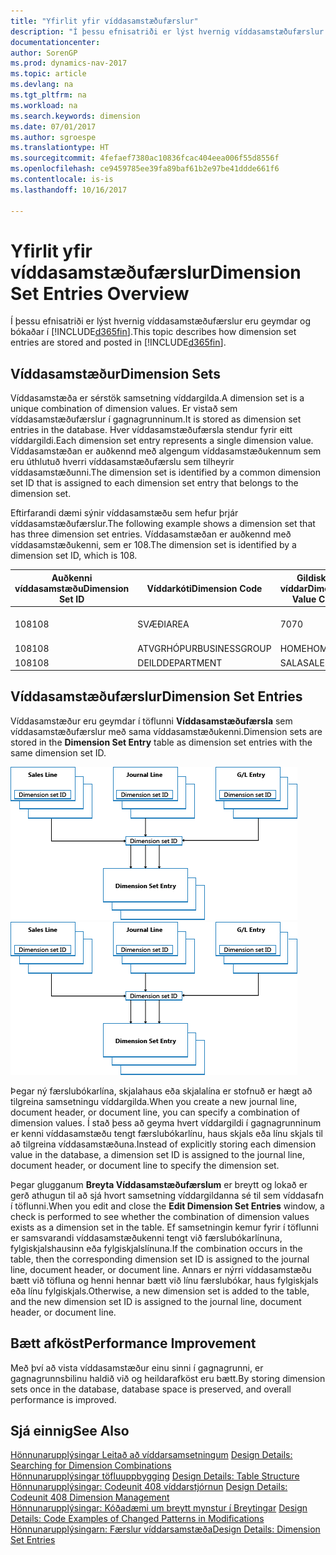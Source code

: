 ```yaml
---
title: "Yfirlit yfir víddasamstæðufærslur"
description: "Í þessu efnisatriði er lýst hvernig víddasamstæðufærslur eru geymdar og bókaðar í [!INCLUDE[d365fin](includes/d365fin_md.md)]."
documentationcenter: 
author: SorenGP
ms.prod: dynamics-nav-2017
ms.topic: article
ms.devlang: na
ms.tgt_pltfrm: na
ms.workload: na
ms.search.keywords: dimension
ms.date: 07/01/2017
ms.author: sgroespe
ms.translationtype: HT
ms.sourcegitcommit: 4fefaef7380ac10836fcac404eea006f55d8556f
ms.openlocfilehash: ce9459785ee39fa89baf61b2e97be41ddde661f6
ms.contentlocale: is-is
ms.lasthandoff: 10/16/2017

---
```

# <a name="dimension-set-entries-overview"></a><span data-ttu-id="6da39-103">Yfirlit yfir víddasamstæðufærslur</span><span class="sxs-lookup"><span data-stu-id="6da39-103">Dimension Set Entries Overview</span></span>
<span data-ttu-id="6da39-104">Í þessu efnisatriði er lýst hvernig víddasamstæðufærslur eru geymdar og bókaðar í [!INCLUDE[d365fin](includes/d365fin_md.md)].</span><span class="sxs-lookup"><span data-stu-id="6da39-104">This topic describes how dimension set entries are stored and posted in [!INCLUDE[d365fin](includes/d365fin_md.md)].</span></span>  
  
## <a name="dimension-sets"></a><span data-ttu-id="6da39-105">Víddasamstæður</span><span class="sxs-lookup"><span data-stu-id="6da39-105">Dimension Sets</span></span>  
<span data-ttu-id="6da39-106">Víddasamstæða er sérstök samsetning víddargilda.</span><span class="sxs-lookup"><span data-stu-id="6da39-106">A dimension set is a unique combination of dimension values.</span></span> <span data-ttu-id="6da39-107">Er vistað sem víddasamstæðufærslur í gagnagrunninum.</span><span class="sxs-lookup"><span data-stu-id="6da39-107">It is stored as dimension set entries in the database.</span></span> <span data-ttu-id="6da39-108">Hver víddasamstæðufærsla stendur fyrir eitt víddargildi.</span><span class="sxs-lookup"><span data-stu-id="6da39-108">Each dimension set entry represents a single dimension value.</span></span> <span data-ttu-id="6da39-109">Víddasamstæðan er auðkennd með algengum víddasamstæðukennum sem eru úthlutuð hverri víddasamstæðufærslu sem tilheyrir víddasamstæðunni.</span><span class="sxs-lookup"><span data-stu-id="6da39-109">The dimension set is identified by a common dimension set ID that is assigned to each dimension set entry that belongs to the dimension set.</span></span>  
  
<span data-ttu-id="6da39-110">Eftirfarandi dæmi sýnir víddasamstæðu sem hefur þrjár víddasamstæðufærslur.</span><span class="sxs-lookup"><span data-stu-id="6da39-110">The following example shows a dimension set that has three dimension set entries.</span></span> <span data-ttu-id="6da39-111">Víddasamstæðan er auðkennd með víddasamstæðukenni, sem er 108.</span><span class="sxs-lookup"><span data-stu-id="6da39-111">The dimension set is identified by a dimension set ID, which is 108.</span></span>  
  
|<span data-ttu-id="6da39-112">Auðkenni víddasamstæðu</span><span class="sxs-lookup"><span data-stu-id="6da39-112">Dimension Set ID</span></span>|<span data-ttu-id="6da39-113">Víddarkóti</span><span class="sxs-lookup"><span data-stu-id="6da39-113">Dimension Code</span></span>|<span data-ttu-id="6da39-114">Gildiskóti víddar</span><span class="sxs-lookup"><span data-stu-id="6da39-114">Dimension Value Code</span></span>|<span data-ttu-id="6da39-115">Nafn víddagildis</span><span class="sxs-lookup"><span data-stu-id="6da39-115">Dimension Value Name</span></span>|  
|----------------------|--------------------|--------------------------|--------------------------|  
|<span data-ttu-id="6da39-116">108</span><span class="sxs-lookup"><span data-stu-id="6da39-116">108</span></span>|<span data-ttu-id="6da39-117">SVÆÐI</span><span class="sxs-lookup"><span data-stu-id="6da39-117">AREA</span></span>|<span data-ttu-id="6da39-118">70</span><span class="sxs-lookup"><span data-stu-id="6da39-118">70</span></span>|<span data-ttu-id="6da39-119">Norður Ameríka</span><span class="sxs-lookup"><span data-stu-id="6da39-119">America North</span></span>|  
|<span data-ttu-id="6da39-120">108</span><span class="sxs-lookup"><span data-stu-id="6da39-120">108</span></span>|<span data-ttu-id="6da39-121">ATVGRHÓPUR</span><span class="sxs-lookup"><span data-stu-id="6da39-121">BUSINESSGROUP</span></span>|<span data-ttu-id="6da39-122">HOME</span><span class="sxs-lookup"><span data-stu-id="6da39-122">HOME</span></span>|<span data-ttu-id="6da39-123">Heimili</span><span class="sxs-lookup"><span data-stu-id="6da39-123">Home</span></span>|  
|<span data-ttu-id="6da39-124">108</span><span class="sxs-lookup"><span data-stu-id="6da39-124">108</span></span>|<span data-ttu-id="6da39-125">DEILD</span><span class="sxs-lookup"><span data-stu-id="6da39-125">DEPARTMENT</span></span>|<span data-ttu-id="6da39-126">SALA</span><span class="sxs-lookup"><span data-stu-id="6da39-126">SALES</span></span>|<span data-ttu-id="6da39-127">Sala</span><span class="sxs-lookup"><span data-stu-id="6da39-127">Sales</span></span>|  
  
## <a name="dimension-set-entries"></a><span data-ttu-id="6da39-128">Víddasamstæðufærslur</span><span class="sxs-lookup"><span data-stu-id="6da39-128">Dimension Set Entries</span></span>  
<span data-ttu-id="6da39-129">Víddasamstæður eru geymdar í töflunni **Víddasamstæðufærsla** sem víddasamstæðufærslur með sama víddasamstæðukenni.</span><span class="sxs-lookup"><span data-stu-id="6da39-129">Dimension sets are stored in the **Dimension Set Entry** table as dimension set entries with the same dimension set ID.</span></span>  
  
<span data-ttu-id="6da39-130">![Víddafærsluryfirlit](media/dimensionentrynav7.png "DimensionEntryNAV7")</span><span class="sxs-lookup"><span data-stu-id="6da39-130">![Dimension Entry overview](media/dimensionentrynav7.png "DimensionEntryNAV7")</span></span>  
  
<span data-ttu-id="6da39-131">Þegar ný færslubókarlína, skjalahaus eða skjalalína er stofnuð er hægt að tilgreina samsetningu víddargilda.</span><span class="sxs-lookup"><span data-stu-id="6da39-131">When you create a new journal line, document header, or document line, you can specify a combination of dimension values.</span></span> <span data-ttu-id="6da39-132">Í stað þess að geyma hvert víddargildi í gagnagrunninum er kenni víddasamstæðu tengt færslubókarlínu, haus skjals eða línu skjals til að tilgreina víddasamstæðuna.</span><span class="sxs-lookup"><span data-stu-id="6da39-132">Instead of explicitly storing each dimension value in the database, a dimension set ID is assigned to the journal line, document header, or document line to specify the dimension set.</span></span>  
  
<span data-ttu-id="6da39-133">Þegar glugganum **Breyta Víddasamstæðufærslum** er breytt og lokað er gerð athugun til að sjá hvort samsetning víddargildanna sé til sem víddasafn í töflunni.</span><span class="sxs-lookup"><span data-stu-id="6da39-133">When you edit and close the **Edit Dimension Set Entries** window, a check is performed to see whether the combination of dimension values exists as a dimension set in the table.</span></span> <span data-ttu-id="6da39-134">Ef samsetningin kemur fyrir í töflunni er samsvarandi víddasamstæðukenni tengt við færslubókarlínuna, fylgiskjalshausinn eða fylgiskjalslínuna.</span><span class="sxs-lookup"><span data-stu-id="6da39-134">If the combination occurs in the table, then the corresponding dimension set ID is assigned to the journal line, document header, or document line.</span></span> <span data-ttu-id="6da39-135">Annars er nýrri víddasamstæðu bætt við töfluna og henni hennar bætt við línu færslubókar, haus fylgiskjals eða línu fylgiskjals.</span><span class="sxs-lookup"><span data-stu-id="6da39-135">Otherwise, a new dimension set is added to the table, and the new dimension set ID is assigned to the journal line, document header, or document line.</span></span>  
  
## <a name="performance-improvement"></a><span data-ttu-id="6da39-136">Bætt afköst</span><span class="sxs-lookup"><span data-stu-id="6da39-136">Performance Improvement</span></span>  
<span data-ttu-id="6da39-137">Með því að vista víddasamstæður einu sinni í gagnagrunni, er gagnagrunnsbilinu haldið við og heildarafköst eru bætt.</span><span class="sxs-lookup"><span data-stu-id="6da39-137">By storing dimension sets once in the database, database space is preserved, and overall performance is improved.</span></span>  
  
## <a name="see-also"></a><span data-ttu-id="6da39-138">Sjá einnig</span><span class="sxs-lookup"><span data-stu-id="6da39-138">See Also</span></span>  
<span data-ttu-id="6da39-139">[Hönnunarupplýsingar Leitað að víddarsamsetningum](design-details-searching-for-dimension-combinations.md) </span><span class="sxs-lookup"><span data-stu-id="6da39-139">[Design Details: Searching for Dimension Combinations](design-details-searching-for-dimension-combinations.md) </span></span>  
<span data-ttu-id="6da39-140">[Hönnunarupplýsingar töfluuppbygging](design-details-table-structure.md) </span><span class="sxs-lookup"><span data-stu-id="6da39-140">[Design Details: Table Structure](design-details-table-structure.md) </span></span>  
<span data-ttu-id="6da39-141">[Hönnunarupplýsingar: Codeunit 408 víddarstjórnun](design-details-codeunit-408-dimension-management.md) </span><span class="sxs-lookup"><span data-stu-id="6da39-141">[Design Details: Codeunit 408 Dimension Management](design-details-codeunit-408-dimension-management.md) </span></span>  
<span data-ttu-id="6da39-142">[Hönnunarupplýsingar: Kóðadæmi um breytt mynstur í Breytingar](design-details-code-examples-of-changed-patterns-in-modifications.md) </span><span class="sxs-lookup"><span data-stu-id="6da39-142">[Design Details: Code Examples of Changed Patterns in Modifications](design-details-code-examples-of-changed-patterns-in-modifications.md) </span></span>  
[<span data-ttu-id="6da39-143">Hönnunarupplýsingarn: Færslur víddarsamstæða</span><span class="sxs-lookup"><span data-stu-id="6da39-143">Design Details: Dimension Set Entries</span></span>](design-details-dimension-set-entries.md)   

